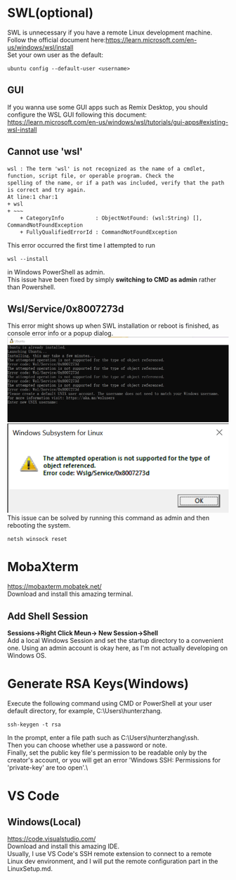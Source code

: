 # SWL(optional)
SWL is unnecessary if you have a remote Linux development machine.\
Follow the official document here:https://learn.microsoft.com/en-us/windows/wsl/install \
Set your own user as the default: 
```console
ubuntu config --default-user <username>
```
## GUI
If you wanna use some GUI apps such as Remix Desktop, you should configure the WSL GUI following this document: \
https://learn.microsoft.com/en-us/windows/wsl/tutorials/gui-apps#existing-wsl-install
## Cannot use 'wsl'
```console
wsl : The term 'wsl' is not recognized as the name of a cmdlet, function, script file, or operable program. Check the
spelling of the name, or if a path was included, verify that the path is correct and try again.
At line:1 char:1
+ wsl
+ ~~~
    + CategoryInfo          : ObjectNotFound: (wsl:String) [], CommandNotFoundException
    + FullyQualifiedErrorId : CommandNotFoundException
```
This error occurred the first time I attempted to run
```console
wsl --install
```
in Windows PowerShell as admin.\
This issue have been fixed by simply **switching to CMD as admin** rather than Powershell.

## Wsl/Service/0x8007273d
This error might shows up when SWL installation or reboot is finished, as console error info or a popup dialog.\
![wsl_err_info](../SetupFromScratch/img/swl_err1.png)\
![wsl_err_popup](../SetupFromScratch/img/swl_err2.png)\
This issue can be solved by running this command as admin and then rebooting the system.
```console
netsh winsock reset
```
# MobaXterm
https://mobaxterm.mobatek.net/ \
Download and install this amazing terminal.
## Add Shell Session
**Sessions->Right Click Meun-> New Session->Shell** \
Add a local Windows Session and set the startup directory to a convenient one. Using an admin account is okay here, as I'm not actually developing on Windows OS.

# Generate RSA Keys(Windows)
Execute the following command using CMD or PowerShell at your user default directory, for example, C:\Users\hunterzhang.
```console
ssh-keygen -t rsa
```
In the prompt, enter a file path such as C:\Users\hunterzhang\ssh.\
Then you can choose whether use a password or note.\
Finally, set the public key file's permission to be readable only by the creator's account, or you will get an error 'Windows SSH: Permissions for 'private-key' are too open'.\

# VS Code
## Windows(Local)
https://code.visualstudio.com/ \
Download and install this amazing IDE. \
Usually, I use VS Code's SSH remote extension to connect to a remote Linux dev environment, and I will put the remote configuration part in the LinuxSetup.md.
